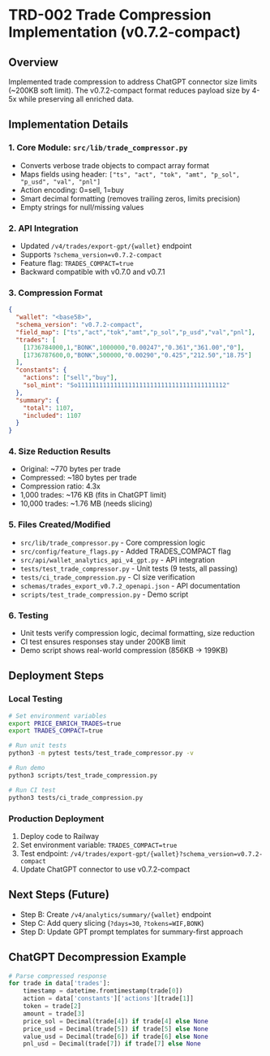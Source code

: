 # TRD-002 Trade Compression Implementation (v0.7.2-compact)

## Overview
Implemented trade compression to address ChatGPT connector size limits (~200KB soft limit).
The v0.7.2-compact format reduces payload size by 4-5x while preserving all enriched data.

## Implementation Details

### 1. Core Module: `src/lib/trade_compressor.py`
- Converts verbose trade objects to compact array format
- Maps fields using header: `["ts", "act", "tok", "amt", "p_sol", "p_usd", "val", "pnl"]`
- Action encoding: 0=sell, 1=buy
- Smart decimal formatting (removes trailing zeros, limits precision)
- Empty strings for null/missing values

### 2. API Integration
- Updated `/v4/trades/export-gpt/{wallet}` endpoint
- Supports `?schema_version=v0.7.2-compact`
- Feature flag: `TRADES_COMPACT=true`
- Backward compatible with v0.7.0 and v0.7.1

### 3. Compression Format
```json
{
  "wallet": "<base58>",
  "schema_version": "v0.7.2-compact",
  "field_map": ["ts","act","tok","amt","p_sol","p_usd","val","pnl"],
  "trades": [
    [1736784000,1,"BONK",1000000,"0.00247","0.361","361.00","0"],
    [1736787600,0,"BONK",500000,"0.00290","0.425","212.50","18.75"]
  ],
  "constants": {
    "actions": ["sell","buy"],
    "sol_mint": "So11111111111111111111111111111111111111112"
  },
  "summary": {
    "total": 1107,
    "included": 1107
  }
}
```

### 4. Size Reduction Results
- Original: ~770 bytes per trade
- Compressed: ~180 bytes per trade
- Compression ratio: 4.3x
- 1,000 trades: ~176 KB (fits in ChatGPT limit)
- 10,000 trades: ~1.76 MB (needs slicing)

### 5. Files Created/Modified
- `src/lib/trade_compressor.py` - Core compression logic
- `src/config/feature_flags.py` - Added TRADES_COMPACT flag
- `src/api/wallet_analytics_api_v4_gpt.py` - API integration
- `tests/test_trade_compressor.py` - Unit tests (9 tests, all passing)
- `tests/ci_trade_compression.py` - CI size verification
- `schemas/trades_export_v0.7.2_openapi.json` - API documentation
- `scripts/test_trade_compression.py` - Demo script

### 6. Testing
- Unit tests verify compression logic, decimal formatting, size reduction
- CI test ensures responses stay under 200KB limit
- Demo script shows real-world compression (856KB → 199KB)

## Deployment Steps

### Local Testing
```bash
# Set environment variables
export PRICE_ENRICH_TRADES=true
export TRADES_COMPACT=true

# Run unit tests
python3 -m pytest tests/test_trade_compressor.py -v

# Run demo
python3 scripts/test_trade_compression.py

# Run CI test
python3 tests/ci_trade_compression.py
```

### Production Deployment
1. Deploy code to Railway
2. Set environment variable: `TRADES_COMPACT=true`
3. Test endpoint: `/v4/trades/export-gpt/{wallet}?schema_version=v0.7.2-compact`
4. Update ChatGPT connector to use v0.7.2-compact

## Next Steps (Future)
- Step B: Create `/v4/analytics/summary/{wallet}` endpoint
- Step C: Add query slicing (`?days=30`, `?tokens=WIF,BONK`)
- Step D: Update GPT prompt templates for summary-first approach

## ChatGPT Decompression Example
```python
# Parse compressed response
for trade in data['trades']:
    timestamp = datetime.fromtimestamp(trade[0])
    action = data['constants']['actions'][trade[1]]
    token = trade[2]
    amount = trade[3]
    price_sol = Decimal(trade[4]) if trade[4] else None
    price_usd = Decimal(trade[5]) if trade[5] else None
    value_usd = Decimal(trade[6]) if trade[6] else None
    pnl_usd = Decimal(trade[7]) if trade[7] else None
``` 